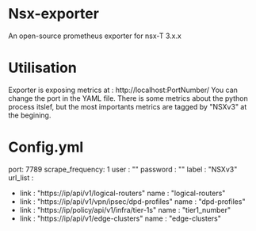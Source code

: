 # Nsx-exporter
An open-source prometheus exporter for nsx-T 3.x.x

# Utilisation
Exporter is exposing metrics at : http://localhost:PortNumber/
You can change the port in the YAML file.
There is some metrics about the python process itslef, but the most importants metrics are tagged by "NSXv3" at the begining.

# Config.yml

port: 7789
scrape_frequency: 1
user : ""
password : ""
label : "NSXv3"
url_list : 
  - link : "https://ip/api/v1/logical-routers"
    name : "logical-routers"
  - link : "https://ip/api/v1/vpn/ipsec/dpd-profiles"
    name : "dpd-profiles"
  - link : "https://ip/policy/api/v1/infra/tier-1s"
    name : "tier1_number"
  - link : "https://ip/api/v1/edge-clusters"
    name : "edge-clusters"
